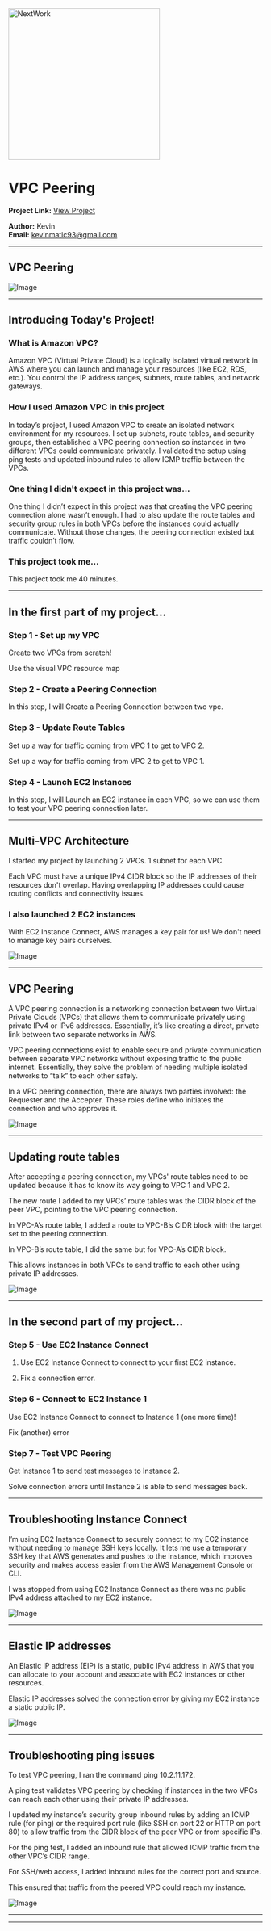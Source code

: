 <img src="https://cdn.prod.website-files.com/677c400686e724409a5a7409/6790ad949cf622dc8dcd9fe4_nextwork-logo-leather.svg" alt="NextWork" width="300" />

# VPC Peering

**Project Link:** [View Project](http://learn.nextwork.org/projects/aws-networks-peering)

**Author:** Kevin  
**Email:** kevinmatic93@gmail.com

---

## VPC Peering

![Image](http://learn.nextwork.org/positive_azure_mysterious_prune/uploads/aws-networks-peering_88727bef)

---

## Introducing Today's Project!

### What is Amazon VPC?

Amazon VPC (Virtual Private Cloud) is a logically isolated virtual network in AWS where you can launch and manage your resources (like EC2, RDS, etc.). You control the IP address ranges, subnets, route tables, and network gateways.

### How I used Amazon VPC in this project

In today’s project, I used Amazon VPC to create an isolated network environment for my resources. I set up subnets, route tables, and security groups, then established a VPC peering connection so instances in two different VPCs could communicate privately. I validated the setup using ping tests and updated inbound rules to allow ICMP traffic between the VPCs.


### One thing I didn't expect in this project was...

One thing I didn’t expect in this project was that creating the VPC peering connection alone wasn’t enough. I had to also update the route tables and security group rules in both VPCs before the instances could actually communicate. Without those changes, the peering connection existed but traffic couldn’t flow.

### This project took me...

This project took me 40 minutes. 

---

## In the first part of my project...

### Step 1 - Set up my VPC

Create two VPCs from scratch!

Use the visual VPC resource map 

### Step 2 - Create a Peering Connection

In this step, I will Create a Peering Connection between two vpc. 

### Step 3 - Update Route Tables

Set up a way for traffic coming from VPC 1 to get to VPC 2.

Set up a way for traffic coming from VPC 2 to get to VPC 1.

### Step 4 - Launch EC2 Instances

In this step, I will Launch an EC2 instance in each VPC, so we can use them to test your VPC peering connection later.



---

## Multi-VPC Architecture

I started my project by launching 2 VPCs. 1 subnet for each VPC. 

Each VPC must have a unique IPv4 CIDR block so the IP addresses of their resources don't overlap. Having overlapping IP addresses could cause routing conflicts and connectivity issues. 

### I also launched 2 EC2 instances

With EC2 Instance Connect, AWS manages a key pair for us! We don't need to manage key pairs ourselves. 

![Image](http://learn.nextwork.org/positive_azure_mysterious_prune/uploads/aws-networks-peering_11111111)

---

## VPC Peering

A VPC peering connection is a networking connection between two Virtual Private Clouds (VPCs) that allows them to communicate privately using private IPv4 or IPv6 addresses. Essentially, it’s like creating a direct, private link between two separate networks in AWS.

VPC peering connections exist to enable secure and private communication between separate VPC networks without exposing traffic to the public internet. Essentially, they solve the problem of needing multiple isolated networks to “talk” to each other safely.


In a VPC peering connection, there are always two parties involved: the Requester and the Accepter. These roles define who initiates the connection and who approves it.

![Image](http://learn.nextwork.org/positive_azure_mysterious_prune/uploads/aws-networks-peering_1cbb1b88)

---

## Updating route tables

After accepting a peering connection, my VPCs' route tables need to be updated because it has to know its way going to VPC 1 and VPC 2. 

The new route I added to my VPCs’ route tables was the CIDR block of the peer VPC, pointing to the VPC peering connection.

In VPC-A’s route table, I added a route to VPC-B’s CIDR block with the target set to the peering connection.

In VPC-B’s route table, I did the same but for VPC-A’s CIDR block.

This allows instances in both VPCs to send traffic to each other using private IP addresses.

![Image](http://learn.nextwork.org/positive_azure_mysterious_prune/uploads/aws-networks-peering_4a9e8014)

---

## In the second part of my project...

### Step 5 - Use EC2 Instance Connect

1. Use EC2 Instance Connect to connect to your first EC2 instance.

2. Fix a connection error.

### Step 6 - Connect to EC2 Instance 1

Use EC2 Instance Connect to connect to Instance 1 (one more time)!

Fix (another) error

### Step 7 - Test VPC Peering

Get Instance 1 to send test messages to Instance 2.

Solve connection errors until Instance 2 is able to send messages back.



---

## Troubleshooting Instance Connect

I’m using EC2 Instance Connect to securely connect to my EC2 instance without needing to manage SSH keys locally. It lets me use a temporary SSH key that AWS generates and pushes to the instance, which improves security and makes access easier from the AWS Management Console or CLI.

I was stopped from using EC2 Instance Connect as there was no public IPv4 address attached to my EC2 instance. 

![Image](http://learn.nextwork.org/positive_azure_mysterious_prune/uploads/aws-networks-peering_7685490c)

---

## Elastic IP addresses

An Elastic IP address (EIP) is a static, public IPv4 address in AWS that you can allocate to your account and associate with EC2 instances or other resources.

Elastic IP addresses solved the connection error by giving my EC2 instance a static public IP.

![Image](http://learn.nextwork.org/positive_azure_mysterious_prune/uploads/aws-networks-peering_45663498)

---

## Troubleshooting ping issues

To test VPC peering, I ran the command ping 10.2.11.172.

A ping test validates VPC peering by checking if instances in the two VPCs can reach each other using their private IP addresses.

I updated my instance’s security group inbound rules by adding an ICMP rule (for ping) or the required port rule (like SSH on port 22 or HTTP on port 80) to allow traffic from the CIDR block of the peer VPC or from specific IPs.

For the ping test, I added an inbound rule that allowed ICMP traffic from the other VPC’s CIDR range.

For SSH/web access, I added inbound rules for the correct port and source.

This ensured that traffic from the peered VPC could reach my instance.

![Image](http://learn.nextwork.org/positive_azure_mysterious_prune/uploads/aws-networks-peering_7a29d352)

---

---
